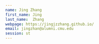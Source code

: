 ```yaml
---
name: Jing Zhang
first_name: Jing
last_name:  Zhang
webpage: https://jingjzzhang.github.io/
email: jingzhan@alumni.cmu.edu 
session: st
---
```

